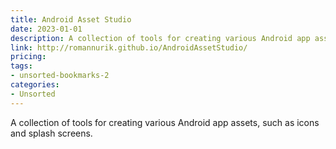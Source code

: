 ```yaml
---
title: Android Asset Studio
date: 2023-01-01
description: A collection of tools for creating various Android app assets, such as icons and splash screens.
link: http://romannurik.github.io/AndroidAssetStudio/
pricing: 
tags: 
- unsorted-bookmarks-2 
categories: 
- Unsorted 
---
```


A collection of tools for creating various Android app assets, such as icons and splash screens.